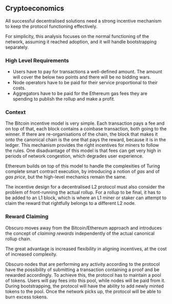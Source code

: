 ## Cryptoeconomics
All successful decentralised solutions need a strong incentive mechanism to keep the protocol functioning effectively. 

For simplicity, this analysis focuses on the normal functioning of the network, assuming it reached adoption, and it will handle bootstrapping separately.

### High Level Requirements
* Users have to pay for transactions a well-defined amount. The amount will cover the below two points and there will be no bidding wars.
* Node operators have to be paid for their service proportional to their costs.
* Aggregators have to be paid for the Ethereum gas fees they are spending to publish the rollup and make a profit.

### Context
The Bitcoin incentive model is very simple. Each transaction pays a fee and on top of that, each block contains a coinbase transaction, both going to the winner. If there are re-organisations of the chain, the block that makes it onto the canonical chain is the one that pays the reward, because it is in the ledger. This mechanism provides the right incentives for miners to follow the rules. One disadvantage of this model is that fees can get very high in periods of network congestion, which degrades user experience.

Ethereum builds on top of this model to handle the complexities of Turing complete smart contract execution, by introducing a notion of _gas_ and of _gas price_, but the high-level mechanics remain the same.

The incentive design for a decentralised L2 protocol must also consider the problem of front-running the actual rollup. For a rollup to be final, it has to be added to an L1 block, which is where an L1 miner or staker can attempt to claim the reward that rightfully belongs to a different L2 node.

### Reward Claiming
Obscuro moves away from the Bitcoin/Ethereum approach and introduces the concept of _claiming rewards_ independently of the actual canonical rollup chain.

The great advantage is increased flexibility in aligning incentives, at the cost of increased complexity.

Obscuro nodes that are performing any activity according to the protocol have the possibility of submitting a transaction containing a proof and be rewarded accordingly. To achieve this, the protocol has to maintain a pool of tokens. Users will pay fees into this pool, while nodes will be paid from it. During bootstrapping, the protocol will have the ability to add newly minted tokens to the pool. Once the network picks up, the protocol will be able to burn excess tokens.